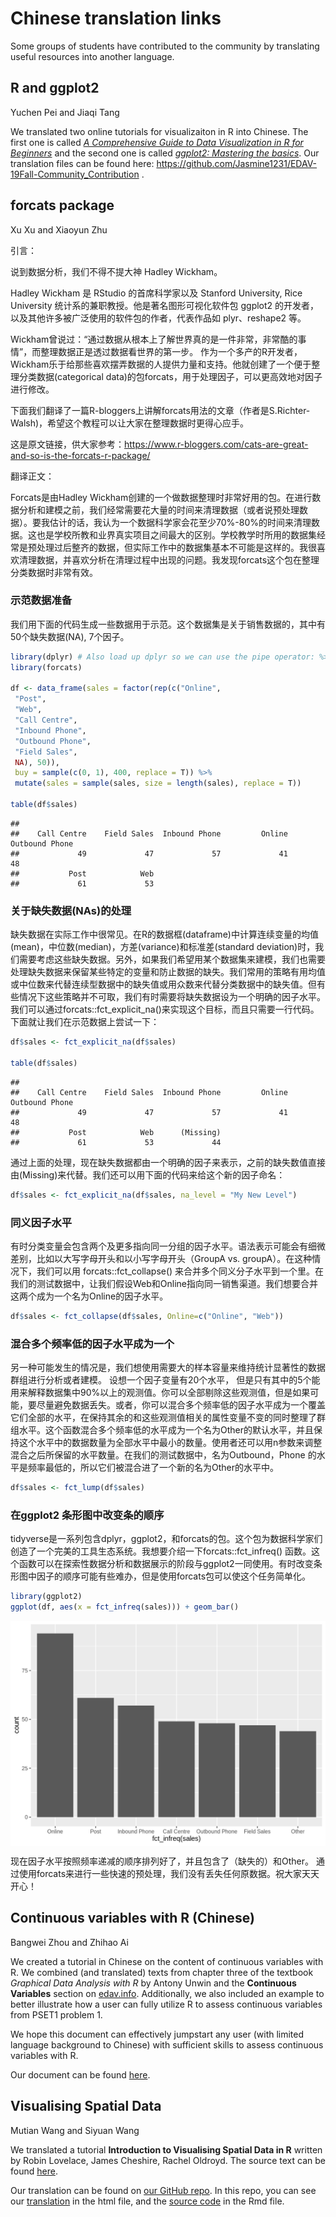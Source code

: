 
# Chinese translation links

Some groups of students have contributed to the community by translating useful resources into another language.


## R and ggplot2

Yuchen Pei and Jiaqi Tang

We translated two online tutorials for visualizaiton in R into Chinese. The first one is called [*A Comprehensive Guide to Data Visualization in R for Beginners*](https://towardsdatascience.com/a-guide-to-data-visualisation-in-r-for-beginners-ef6d41a34174) and the second one is called [*ggplot2: Mastering the basics*](http://www.rebeccabarter.com/blog/2017-11-17-ggplot2_tutorial/). Our translation files can be found here: https://github.com/Jasmine1231/EDAV-19Fall-Community_Contribution .


## forcats package

Xu Xu and Xiaoyun Zhu





引言：

说到数据分析，我们不得不提大神 Hadley Wickham。

Hadley Wickham 是 RStudio 的首席科学家以及 Stanford University, Rice University 统计系的兼职教授。他是著名图形可视化软件包 ggplot2 的开发者，以及其他许多被广泛使用的软件包的作者，代表作品如 plyr、reshape2 等。

Wickham曾说过：“通过数据从根本上了解世界真的是一件非常，非常酷的事情”，而整理数据正是透过数据看世界的第一步。 作为一个多产的R开发者，Wickham乐于给那些喜欢摆弄数据的人提供力量和支持。他就创建了一个便于整理分类数据(categorical data)的包forcats，用于处理因子，可以更高效地对因子进行修改。

下面我们翻译了一篇R-bloggers上讲解forcats用法的文章（作者是S.Richter-Walsh)，希望这个教程可以让大家在整理数据时更得心应手。

这是原文链接，供大家参考：https://www.r-bloggers.com/cats-are-great-and-so-is-the-forcats-r-package/


翻译正文：

Forcats是由Hadley Wickham创建的一个做数据整理时非常好用的包。在进行数据分析和建模之前，我们经常需要花大量的时间来清理数据（或者说预处理数据）。要我估计的话，我认为一个数据科学家会花至少70%-80%的时间来清理数据。这也是学校所教和业界真实项目之间最大的区别。学校教学时所用的数据集经常是预处理过后整齐的数据，但实际工作中的数据集基本不可能是这样的。我很喜欢清理数据，并喜欢分析在清理过程中出现的问题。我发现forcats这个包在整理分类数据时非常有效。

### 示范数据准备

我们用下面的代码生成一些数据用于示范。这个数据集是关于销售数据的，其中有50个缺失数据(NA), 7个因子。


```r
library(dplyr) # Also load up dplyr so we can use the pipe operator: %>%
library(forcats)

df <- data_frame(sales = factor(rep(c("Online",
 "Post",
 "Web",
 "Call Centre",
 "Inbound Phone",
 "Outbound Phone",
 "Field Sales",
 NA), 50)),
 buy = sample(c(0, 1), 400, replace = T)) %>%
 mutate(sales = sample(sales, size = length(sales), replace = T))

table(df$sales)
```

```
## 
##    Call Centre    Field Sales  Inbound Phone         Online Outbound Phone 
##             49             47             57             41             48 
##           Post            Web 
##             61             53
```

### 关于缺失数据(NAs)的处理

缺失数据在实际工作中很常见。在R的数据框(dataframe)中计算连续变量的均值(mean)，中位数(median)，方差(variance)和标准差(standard deviation)时，我们需要考虑这些缺失数据。另外，如果我们希望用某个数据集来建模，我们也需要处理缺失数据来保留某些特定的变量和防止数据的缺失。我们常用的策略有用均值或中位数来代替连续型数据中的缺失值或用众数来代替分类数据中的缺失值。但有些情况下这些策略并不可取，我们有时需要将缺失数据设为一个明确的因子水平。我们可以通过forcats::fct_explicit_na()来实现这个目标，而且只需要一行代码。下面就让我们在示范数据上尝试一下：



```r
df$sales <- fct_explicit_na(df$sales)

table(df$sales)
```

```
## 
##    Call Centre    Field Sales  Inbound Phone         Online Outbound Phone 
##             49             47             57             41             48 
##           Post            Web      (Missing) 
##             61             53             44
```

通过上面的处理，现在缺失数据都由一个明确的因子来表示，之前的缺失数值直接由(Missing)来代替。我们还可以用下面的代码来给这个新的因子命名：

```r
df$sales <- fct_explicit_na(df$sales, na_level = "My New Level")
```

### 同义因子水平

有时分类变量会包含两个及更多指向同一分组的因子水平。语法表示可能会有细微差别，比如以大写字母开头和以小写字母开头（GroupA vs. groupA）。在这种情况下，我们可以用 forcats::fct_collapse() 来合并多个同义分子水平到一个里。在我们的测试数据中，让我们假设Web和Online指向同一销售渠道。我们想要合并这两个成为一个名为Online的因子水平。


```r
df$sales <- fct_collapse(df$sales, Online=c("Online", "Web"))
```

### 混合多个频率低的因子水平成为一个

另一种可能发生的情况是，我们想使用需要大的样本容量来维持统计显著性的数据群组进行分析或者建模。 设想一个因子变量有20个水平， 但是只有其中的5个能用来解释数据集中90%以上的观测值。你可以全部剔除这些观测值，但是如果可能，要尽量避免数据丢失。或者，你可以混合多个频率低的因子水平成为一个覆盖它们全部的水平，在保持其余的和这些观测值相关的属性变量不变的同时整理了群组水平。这个函数混合多个频率低的水平成为一个名为Other的默认水平，并且保持这个水平中的数据数量为全部水平中最小的数量。使用者还可以用n参数来调整混合之后所保留的水平数量。在我们的测试数据中，名为Outbound，Phone 的水平是频率最低的，所以它们被混合进了一个新的名为Other的水平中。


```r
df$sales <- fct_lump(df$sales)
```

### 在ggplot2 条形图中改变条的顺序

tidyverse是一系列包含dplyr，ggplot2，和forcats的包。这个包为数据科学家们创造了一个完美的工具生态系统。我想要介绍一下forcats::fct_infreq() 函数。这个函数可以在探索性数据分析和数据展示的阶段与ggplot2一同使用。有时改变条形图中因子的顺序可能有些难办，但是使用forcats包可以使这个任务简单化。


```r
library(ggplot2)
ggplot(df, aes(x = fct_infreq(sales))) + geom_bar()
```

<img src="master_chinese_files/figure-html/unnamed-chunk-12-1.png" width="672" style="display: block; margin: auto;" />

现在因子水平按照频率递减的顺序排列好了，并且包含了（缺失的）和Other。 通过使用forcats来进行一些快速的预处理，我们没有丢失任何原数据。祝大家天天开心！



## Continuous variables with R (Chinese)

Bangwei Zhou and Zhihao Ai

We created a tutorial in Chinese on the content of continuous variables with R. We combined (and translated) texts from chapter three of the textbook *Graphical Data Analysis with R* by Antony Unwin and the **Continuous Variables** section on [edav.info](https://edav.info/). Additionally, we also included an example to better illustrate how a user can fully utilize R to assess continuous variables from PSET1 problem 1. 

We hope this document can effectively jumpstart any user (with limited language background to Chinese) with sufficient skills to assess continuous variables with R.

Our document can be found [here](https://github.com/ZhihaoAi/EDAV-CC24).



## Visualising Spatial Data

Mutian Wang and Siyuan Wang

We translated a tutorial **Introduction to Visualising Spatial Data in R** written by Robin Lovelace, James Cheshire, Rachel Oldroyd. The source text can be found [here](https://cran.r-project.org/doc/contrib/intro-spatial-rl.pdf).

Our translation can be found on [our GitHub repo](https://github.com/Tcrista/Translation-of-Visualising-Spatial-Data). In this repo, you can see our [translation](https://github.com/Tcrista/Translation-of-Visualising-Spatial-Data/blob/master/Translation_of_Introduction_to_Visualising_Spatial_Data_in_R.html) in the html file, and the [source code](https://github.com/Tcrista/Translation-of-Visualising-Spatial-Data/blob/master/Translation_of_Introduction_to_Visualising_Spatial_Data_in_R.Rmd) in the Rmd file.
